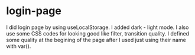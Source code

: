 # login-page
I did login page by using useLocalStorage. I added dark - light mode. I also use some CSS codes for looking good like filter, transition quality. I defined some quality at the begining of the page after I used just using their name with var().
